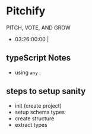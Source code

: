 # Pitchify

PITCH, VOTE, AND GROW

- 03:26:00:00 |

## typeScript Notes

- using `any` :

## steps to setup sanity

- init (create project)
- setup schema types
- create structure
- extract types
